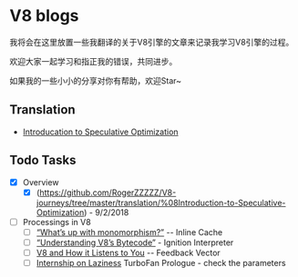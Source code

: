 # V8 blogs

我将会在这里放置一些我翻译的关于V8引擎的文章来记录我学习V8引擎的过程。

欢迎大家一起学习和指正我的错误，共同进步。

如果我的一些小小的分享对你有帮助，欢迎Star~

## Translation

- [Introducation to Speculative Optimization](https://github.com/RogerZZZZZ/V8-journeys/tree/master/translation/%08Introduction-to-Speculative-Optimization)

## Todo Tasks

- [x] Overview
    - [x]  (https://github.com/RogerZZZZZ/V8-journeys/tree/master/translation/%08Introduction-to-Speculative-Optimization) - 9/2/2018
- [ ] Processings in V8
    - [ ] [“What’s up with monomorphism?”](https://mrale.ph/blog/2015/01/11/whats-up-with-monomorphism.html) -- Inline Cache
    - [ ] [“Understanding V8’s Bytecode”](https://medium.com/dailyjs/understanding-v8s-bytecode-317d46c94775) - Ignition Interpreter
    - [ ] [V8 and How it Listens to You](https://www.youtube.com/watch?v=u7zRSm8jzvA) -- Feedback Vector
    - [ ] [Internship on Laziness](https://v8project.blogspot.com/2017/10/lazy-unlinking.html) TurboFan Prologue - check the parameters
